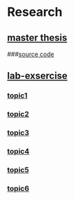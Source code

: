 # Research

## [master thesis](https://github.com/lgt494371725/Research/blob/main/31216835_%E5%8A%89%E5%86%A0%E5%BB%B7_%E4%BF%AE%E5%A3%AB%E8%AB%96%E6%96%87.pdf)
###[source code](https://github.com/lgt494371725/Research/tree/main/master_research/code)
## [lab-exsercise](https://github.com/lgt494371725/Research/blob/main/lab-exercises.txt)
### [topic1](https://github.com/lgt494371725/Research/tree/main/topic1(puzzle))
### [topic2](https://github.com/lgt494371725/Research/tree/main/topic2(sudoku))
### [topic3](https://github.com/lgt494371725/Research/tree/main/topic3(nqueens))
### [topic4](https://github.com/lgt494371725/Research/tree/main/topic4)
### [topic5](https://github.com/lgt494371725/Research/tree/main/topic5)
### [topic6](https://github.com/lgt494371725/Research/tree/main/topic6)

